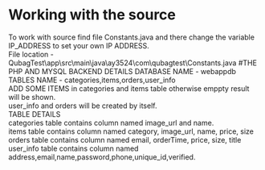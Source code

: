 # Working with the source
To work with source find file Constants.java and there change the variable IP_ADDRESS to set your own IP ADDRESS.<br>
File location - QubagTest\app\src\main\java\ay3524\com\qubagtest\Constants.java
#THE PHP AND MYSQL BACKEND DETAILS
DATABASE NAME - webappdb<br>
TABLES NAME - categories,items,orders,user_info<br>
ADD SOME ITEMS in categories and items table otherwise emppty result will be shown.<br>
user_info and orders will be created by itself.<br>
TABLE DETAILS<br>
categories table contains column named image_url and name.<br>
items table contains column named category, image_url, name, price, size<br>
orders table contains column named email, orderTime, price, size, title<br>
user_info table contains column named address,email,name,password,phone,unique_id,verified.<br>
